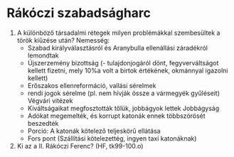 # Rákóczi szabadságharc
1. A különböző társadalmi rétegek milyen problémákkal szembesültek a török kiűzése után?
	Nemesség:
	- Szabad királyválasztásról és Aranybulla ellenállási záradékról lemondtak
	- Újszerzemény bizottság (- tulajdonjogáról dönt, fegyverváltságot kellett fizetni, mely 10%a volt a birtok értékének, 	okmánnyal igazolni kellett)
	- Erőszakos ellenreformáció, vallási sérelmek
	- rendi jogok sérelme (pl. nem hívják össze a vármegyék gyűléseit)
	Végvári vitézek
    - Kiváltságaikat megfosztották tőlük, jobbágyok lettek
	Jobbágyság
	- Adókat megemelték, és korrupt katonák ennek többszörösét beszedték
	- Porció: A katonák kötelező teljeskörű ellátása
	- Fors pont (Szállítási kötelezettég, ingyen taxi katonáknak)
2. Ki az a II. Rákóczi Ferenc? (HF, tk99-100.o)